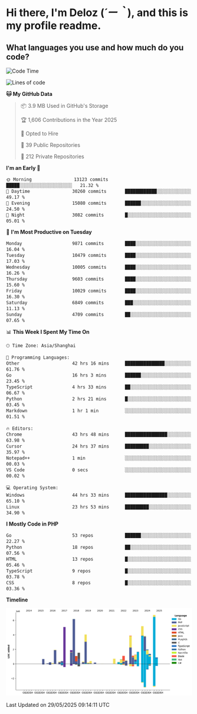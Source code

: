 # **Hi there, I'm Deloz (*´ー｀*), and this is my profile readme.**

## **What languages you use and how much do you code?**

<!--START_SECTION:waka-->
![Code Time](http://img.shields.io/badge/Code%20Time-6%2C507%20hrs%2041%20mins-blue)

![Lines of code](https://img.shields.io/badge/From%20Hello%20World%20I%27ve%20Written-55.5%20million%20lines%20of%20code-blue)

**🐱 My GitHub Data** 

> 📦 3.9 MB Used in GitHub's Storage 
 > 
> 🏆 1,606 Contributions in the Year 2025
 > 
> 💼 Opted to Hire
 > 
> 📜 39 Public Repositories 
 > 
> 🔑 212 Private Repositories 
 > 
**I'm an Early 🐤** 

```text
🌞 Morning                13123 commits       █████░░░░░░░░░░░░░░░░░░░░   21.32 % 
🌆 Daytime                30260 commits       ████████████░░░░░░░░░░░░░   49.17 % 
🌃 Evening                15080 commits       ██████░░░░░░░░░░░░░░░░░░░   24.50 % 
🌙 Night                  3082 commits        █░░░░░░░░░░░░░░░░░░░░░░░░   05.01 % 
```
📅 **I'm Most Productive on Tuesday** 

```text
Monday                   9871 commits        ████░░░░░░░░░░░░░░░░░░░░░   16.04 % 
Tuesday                  10479 commits       ████░░░░░░░░░░░░░░░░░░░░░   17.03 % 
Wednesday                10005 commits       ████░░░░░░░░░░░░░░░░░░░░░   16.26 % 
Thursday                 9603 commits        ████░░░░░░░░░░░░░░░░░░░░░   15.60 % 
Friday                   10029 commits       ████░░░░░░░░░░░░░░░░░░░░░   16.30 % 
Saturday                 6849 commits        ███░░░░░░░░░░░░░░░░░░░░░░   11.13 % 
Sunday                   4709 commits        ██░░░░░░░░░░░░░░░░░░░░░░░   07.65 % 
```


📊 **This Week I Spent My Time On** 

```text
🕑︎ Time Zone: Asia/Shanghai

💬 Programming Languages: 
Other                    42 hrs 16 mins      ███████████████░░░░░░░░░░   61.76 % 
Go                       16 hrs 3 mins       ██████░░░░░░░░░░░░░░░░░░░   23.45 % 
TypeScript               4 hrs 33 mins       ██░░░░░░░░░░░░░░░░░░░░░░░   06.67 % 
Python                   2 hrs 21 mins       █░░░░░░░░░░░░░░░░░░░░░░░░   03.45 % 
Markdown                 1 hr 1 min          ░░░░░░░░░░░░░░░░░░░░░░░░░   01.51 % 

🔥 Editors: 
Chrome                   43 hrs 48 mins      ████████████████░░░░░░░░░   63.98 % 
Cursor                   24 hrs 37 mins      █████████░░░░░░░░░░░░░░░░   35.97 % 
Notepad++                1 min               ░░░░░░░░░░░░░░░░░░░░░░░░░   00.03 % 
VS Code                  0 secs              ░░░░░░░░░░░░░░░░░░░░░░░░░   00.02 % 

💻 Operating System: 
Windows                  44 hrs 33 mins      ████████████████░░░░░░░░░   65.10 % 
Linux                    23 hrs 53 mins      █████████░░░░░░░░░░░░░░░░   34.90 % 
```

**I Mostly Code in PHP** 

```text
Go                       53 repos            ██████░░░░░░░░░░░░░░░░░░░   22.27 % 
Python                   18 repos            ██░░░░░░░░░░░░░░░░░░░░░░░   07.56 % 
HTML                     13 repos            █░░░░░░░░░░░░░░░░░░░░░░░░   05.46 % 
TypeScript               9 repos             █░░░░░░░░░░░░░░░░░░░░░░░░   03.78 % 
CSS                      8 repos             █░░░░░░░░░░░░░░░░░░░░░░░░   03.36 % 
```



**Timeline**

![Lines of Code chart](https://raw.githubusercontent.com/deloz/deloz/main/assets/bar_graph.png)


 Last Updated on 29/05/2025 09:14:11 UTC
<!--END_SECTION:waka-->
